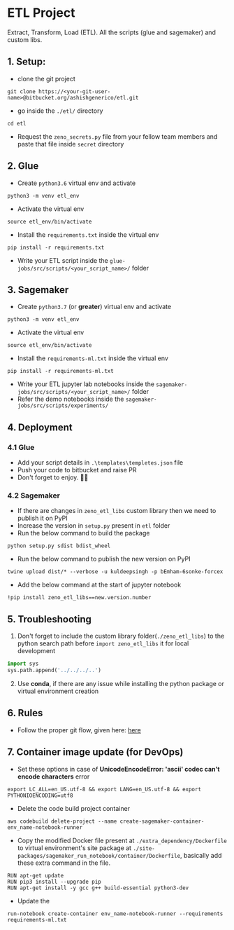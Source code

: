 # ETL Project 
Extract, Transform, Load (ETL). All the scripts (glue and sagemaker) and custom libs.

## 1. Setup:
* clone the git project
```
git clone https://<your-git-user-name>@bitbucket.org/ashishgenerico/etl.git
```
* go inside the `./etl/` directory
```commandline
cd etl
```
* Request the `zeno_secrets.py` file from your fellow team members and paste that file inside `secret` directory 

## 2. Glue
* Create `python3.6` virtual env and activate
```commandline
python3 -m venv etl_env
```
* Activate the virtual env
```commandline
source etl_env/bin/activate
```
* Install the `requirements.txt` inside the virtual env 
```commandline
pip install -r requirements.txt 
```
* Write your ETL script inside the `glue-jobs/src/scripts/<your_script_name>/` folder

## 3. Sagemaker
* Create `python3.7` (or **greater**) virtual env and activate
```commandline
python3 -m venv etl_env
```
* Activate the virtual env
```commandline
source etl_env/bin/activate
```
* Install the `requirements-ml.txt` inside the virtual env 
```commandline
pip install -r requirements-ml.txt 
```
* Write your ETL jupyter lab notebooks inside the `sagemaker-jobs/src/scripts/<your_script_name>/` folder
* Refer the demo notebooks inside the `sagemaker-jobs/src/scripts/experiments/`

## 4. Deployment
### 4.1 Glue
* Add your script details in `.\templates\templetes.json` file 
* Push your code to bitbucket and raise PR 
* Don't forget to enjoy. 🍺🍺
### 4.2 Sagemaker
* If there are changes in `zeno_etl_libs` custom library then we need to publish it on PyPI
* Increase the version in `setup.py` present in `etl` folder
* Run the below command to build the package
```commandline
python setup.py sdist bdist_wheel
```
* Run the below command to publish the new version on PyPI
```commandline
twine upload dist/* --verbose -u kuldeepsingh -p bEmham-6sonke-forcex
```
* Add the below command at the start of jupyter notebook
```commandline
!pip install zeno_etl_libs==new.version.number
```

## 5. Troubleshooting
1. Don't forget to include the custom library folder(`./zeno_etl_libs`) to the python search path before `import zeno_etl_libs` it for local development
```python
import sys
sys.path.append('../../../..')
```
2. Use **conda**, if there are any issue while installing the python package or virtual environment creation 
## 6. Rules
* Follow the proper git flow, given here: [here](https://docs.google.com/document/d/1SnT_UKCj1Da07S-FFgvTxk30WbRbb-MFX89kEnMIKbk/edit)

## 7. Container image update (for DevOps)
* Set these options in case of **UnicodeEncodeError: 'ascii' codec can't encode characters** error
```commandline
export LC_ALL=en_US.utf-8 && export LANG=en_US.utf-8 && export PYTHONIOENCODING=utf8
```
* Delete the code build project container
```commandline
aws codebuild delete-project --name create-sagemaker-container-env_name-notebook-runner
```
* Copy the modified Docker file present at `./extra_dependency/Dockerfile` to virtual environment's site package at `./site-packages/sagemaker_run_notebook/container/Dockerfile`, basically add these extra command in the file.
```commandline
RUN apt-get update
RUN pip3 install --upgrade pip
RUN apt-get install -y gcc g++ build-essential python3-dev
```
* Update the
```commandline
run-notebook create-container env_name-notebook-runner --requirements requirements-ml.txt
```